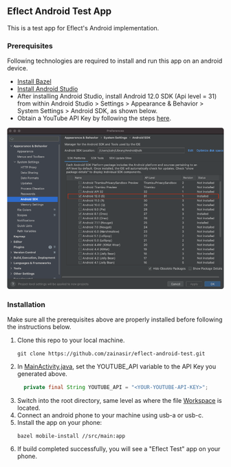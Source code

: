 ## Eflect Android Test App

This is a test app for Eflect's Android implementation.

### Prerequisites

Following technologies are required to install and run this app on an android device.
* [Install Bazel](https://bazel.build/install)
* [Install Android Studio](https://developer.android.com/studio/install)
* After installing Android Studio, install Android 12.0 SDK (Api level = 31) from within Android Studio > Settings > Appearance & Behavior > System Settings > Android SDK, as shown below.
* Obtain a YouTube API Key by following the steps [here](https://developers.google.com/youtube/v3/getting-started).


![SDK Installation Screenshot](images/sdk.png)

### Installation
Make sure all the prerequisites above are properly installed before following the instructions below.
1. Clone this repo to your local machine.
   ```
   git clone https://github.com/zainasir/eflect-android-test.git
   ```
2. In [MainActivity.java](./src/main/java/com/example/bazel/MainActivity.java), set the YOUTUBE_API variable to the API Key you generated above.
   ```java
     private final String YOUTUBE_API = "<YOUR-YOUTUBE-API-KEY>";
   ```
3. Switch into the root directory, same level as where the file [Workspace](/WORKSPACE) is located.
4. Connect an android phone to your machine using usb-a or usb-c.
5. Install the app on your phone:
   ```
   bazel mobile-install //src/main:app
   ```
6. If build completed successfully, you will see a "Eflect Test" app on your phone.